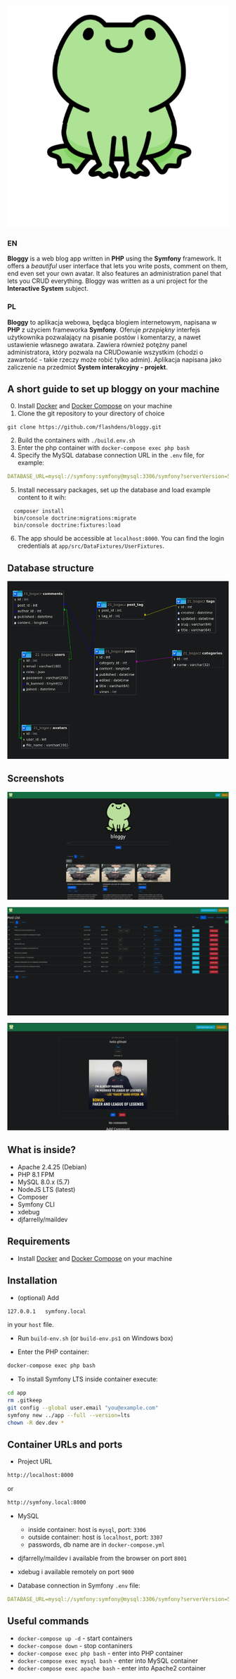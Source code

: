 <p align="center">
<img src="app/public/img/logotext.png" alt="logo">
</p>

### EN

**Bloggy** is a web blog app written in **PHP** using the **Symfony** framework. 
It offers a *beautiful* user interface that lets you write posts, comment on them,
end even set your own avatar. It also features an administration panel that lets you CRUD everything.
Bloggy was written as a uni project for the **Interactive System** subject.

### PL

**Bloggy** to aplikacja webowa, będąca blogiem internetowym, napisana w **PHP** z użyciem frameworka **Symfony**.
Oferuje *przepiękny* interfejs użytkownika pozwalający na pisanie postów i komentarzy, a nawet ustawienie własnego awatara.
Zawiera również potężny panel administratora, który pozwala na CRUDowanie wszystkim (chodzi o zawartość - takie rzeczy może robić tylko admin).
Aplikacja napisana jako zaliczenie na przedmiot **System interakcyjny - projekt**.

## A short guide to set up bloggy on your machine 

0. Install [Docker](https://www.docker.com/products/docker-desktop) and [Docker Compose](https://docs.docker.com/compose/install) on your machine
1. Clone the git repository to your directory of choice
 ```
git clone https://github.com/flashdens/bloggy.git
 ```
2. Build the containers with ``./build.env.sh`` 
3. Enter the php container with ``docker-compose exec php bash``
4. Specify the MySQL database connection URL in the ``.env`` file, for example:
```yaml
DATABASE_URL=mysql://symfony:symfony@mysql:3306/symfony?serverVersion=5.7
```
5. Install necessary packages, set up the database and load example content to it wih:
  ```
    composer install
    bin/console doctrine:migrations:migrate
    bin/console doctrine:fixtures:load
  ```
6. The app should be accessible at ``localhost:8000``. You can find the login credentials at ``app/src/DataFixtures/UserFixtures``. 

## Database structure

<p align="center">
<img src="img/diagram.png" alt="db structure">
</p>

## Screenshots

<p align="center">
<img src="img/screen1.png" alt="Screenshot 1">
</p>

<p align="center">
<img src="img/screen2.png" alt="Screenshot 2">
</p>

<p align="center">
<img src="img/screen4.png" alt="Screenshot 3">
</p>

## What is inside?

* Apache 2.4.25 (Debian)
* PHP 8.1 FPM
* MySQL 8.0.x (5.7)
* NodeJS LTS (latest)
* Composer
* Symfony CLI 
* xdebug
* djfarrelly/maildev

## Requirements

* Install [Docker](https://www.docker.com/products/docker-desktop) and [Docker Compose](https://docs.docker.com/compose/install) on your machine 

## Installation

* (optional) Add 

```bash
127.0.0.1   symfony.local
```
in your `host` file.

* Run `build-env.sh` (or `build-env.ps1` on Windows box)

* Enter the PHP container:

```bash
docker-compose exec php bash
```

* To install Symfony LTS inside container execute:

```bash
cd app
rm .gitkeep
git config --global user.email "you@example.com"
symfony new ../app --full --version=lts
chown -R dev.dev *
```

## Container URLs and ports

* Project URL

```bash
http://localhost:8000
```

or 

```bash
http://symfony.local:8000
```

* MySQL

    * inside container: host is `mysql`, port: `3306`
    * outside container: host is `localhost`, port: `3307`
    * passwords, db name are in `docker-compose.yml`
    
* djfarrelly/maildev i available from the browser on port `8001`

* xdebug i available remotely on port `9000`

* Database connection in Symfony `.env` file:
```yaml
DATABASE_URL=mysql://symfony:symfony@mysql:3306/symfony?serverVersion=5.7
```

## Useful commands

* `docker-compose up -d` - start containers
* `docker-compose down` - stop contaniners
* `docker-compose exec php bash` - enter into PHP container
* `docker-compose exec mysql bash` - enter into MySQL container
* `docker-compose exec apache bash` - enter into Apache2 container
